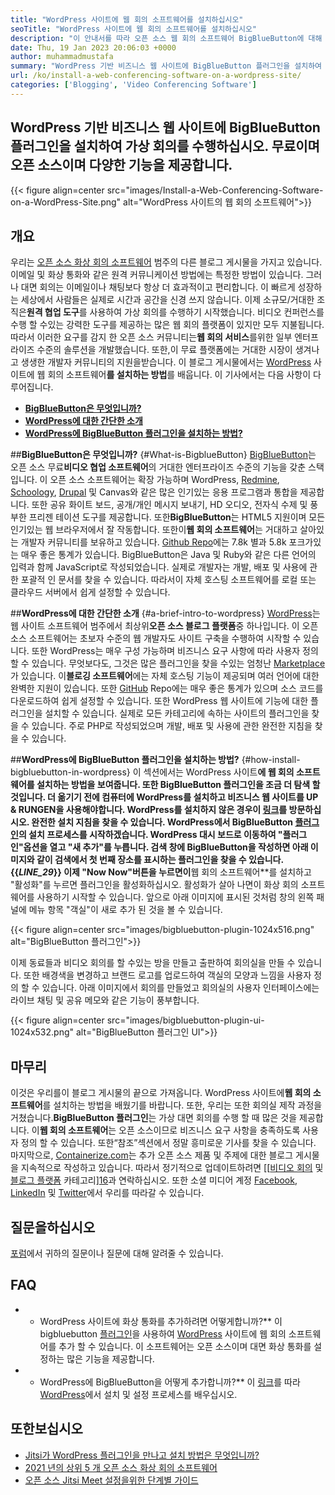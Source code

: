 ```yaml
---
title: "WordPress 사이트에 웹 회의 소프트웨어를 설치하십시오" 
seoTitle: "WordPress 사이트에 웹 회의 소프트웨어를 설치하십시오" 
description: "이 안내서를 따라 오픈 소스 웹 회의 소프트웨어 BigBlueButton에 대해 알아보십시오. WordPress에 BigBlueButton 플러그인을 설치하는 방법을 살펴 보겠습니다." 
date: Thu, 19 Jan 2023 20:06:03 +0000
author: muhammadmustafa
summary: "WordPress 기반 비즈니스 웹 사이트에 BigBlueButton 플러그인을 설치하여 가상 회의를 수행하십시오. 무료이며 오픈 소스이며 다양한 기능을 제공합니다." 
url: /ko/install-a-web-conferencing-software-on-a-wordpress-site/
categories: ['Blogging', 'Video Conferencing Software']
---
```


## WordPress 기반 비즈니스 웹 사이트에 BigBlueButton 플러그인을 설치하여 가상 회의를 수행하십시오. 무료이며 오픈 소스이며 다양한 기능을 제공합니다.

{{< figure align=center src="images/Install-a-Web-Conferencing-Software-on-a-WordPress-Site.png" alt="WordPress 사이트의 웹 회의 소프트웨어">}}


## 개요
우리는 [오픈 소스 화상 회의 소프트웨어][1] 범주의 다른 블로그 게시물을 가지고 있습니다. 이메일 및 화상 통화와 같은 원격 커뮤니케이션 방법에는 특정한 방법이 있습니다. 그러나 대면 회의는 이메일이나 채팅보다 항상 더 효과적이고 편리합니다. 이 빠르게 성장하는 세상에서 사람들은 실제로 시간과 공간을 신경 쓰지 않습니다. 이제 소규모/거대한 조직은**원격 협업 도구**를 사용하여 가상 회의를 수행하기 시작했습니다. 비디오 컨퍼런스를 수행 할 수있는 강력한 도구를 제공하는 많은 웹 회의 플랫폼이 있지만 모두 지불됩니다. 따라서 이러한 요구를 감지 한 오픈 소스 커뮤니티는**웹 회의 서비스**를위한 일부 엔터프라이즈 수준의 솔루션을 개발했습니다. 또한,이 무료 플랫폼에는 거대한 시장이 생겨나 고 생생한 개발자 커뮤니티의 지원을받습니다. 이 블로그 게시물에서는 [WordPress][2] 사이트에 웹 회의 소프트웨어**를 설치하는 방법**를 배웁니다.
이 기사에서는 다음 사항이 다루어집니다.
* [**BigBlueButton은 무엇입니까?**][3]
* [**WordPress에 대한 간단한 소개**][4]
* **[WordPress에 BigBlueButton 플러그인을 설치하는 방법?][5]**

##**BigBlueButton은 무엇입니까?** {#What-is-BigblueButton}
[BigBlueButton][6]는 오픈 소스 무료**비디오 협업 소프트웨어**의 거대한 엔터프라이즈 수준의 기능을 갖춘 스택입니다. 이 오픈 소스 소프트웨어는 확장 가능하며 WordPress, [Redmine][7], [Schoology][8], [Drupal][9] 및 Canvas와 같은 많은 인기있는 응용 프로그램과 통합을 제공합니다. 또한 공유 화이트 보드, 공개/개인 메시지 보내기, HD 오디오, 전자식 수제 및 풍부한 프리젠 테이션 도구를 제공합니다. 또한**BigBlueButton**는 HTML5 지원이며 모든 인기있는 웹 브라우저에서 잘 작동합니다.
또한이**웹 회의 소프트웨어**는 거대하고 살아있는 개발자 커뮤니티를 보유하고 있습니다. [Github Repo][10]에는 7.8k 별과 5.8k 포크가있는 매우 좋은 통계가 있습니다. BigBlueButton은 Java 및 Ruby와 같은 다른 언어의 입력과 함께 JavaScript로 작성되었습니다. 실제로 개발자는 개발, 배포 및 사용에 관한 포괄적 인 문서를 찾을 수 있습니다. 따라서이 자체 호스팅 소프트웨어를 로컬 또는 클라우드 서버에서 쉽게 설정할 수 있습니다.

##**WordPress에 대한 간단한 소개** {#a-brief-intro-to-wordpress}
[WordPress][2]는 웹 사이트 소프트웨어 범주에서 최상위**오픈 소스 블로그 플랫폼**중 하나입니다. 이 오픈 소스 소프트웨어는 초보자 수준의 웹 개발자도 사이트 구축을 수행하여 시작할 수 있습니다. 또한 WordPress는 매우 구성 가능하며 비즈니스 요구 사항에 따라 사용자 정의 할 수 있습니다. 무엇보다도, 그것은 많은 플러그인을 찾을 수있는 엄청난 [Marketplace][11]가 있습니다.
이**블로깅 소프트웨어**에는 자체 호스팅 기능이 제공되며 여러 언어에 대한 완벽한 지원이 있습니다. 또한 [GitHub][12] Repo에는 매우 좋은 통계가 있으며 소스 코드를 다운로드하여 쉽게 설정할 수 있습니다. 또한 WordPress 웹 사이트에 기능에 대한 플러그인을 설치할 수 있습니다. 실제로 모든 카테고리에 속하는 사이트의 플러그인을 찾을 수 있습니다. 주로 PHP로 작성되었으며 개발, 배포 및 사용에 관한 완전한 지침을 찾을 수 있습니다.

##**WordPress에 BigBlueButton 플러그인을 설치하는 방법?** {#how-install-bigbluebutton-in-wordpress}
이 섹션에서는 WordPress 사이트**에 웹 회의 소프트웨어를 설치하는 방법을 보여줍니다. 또한 BigBlueButton 플러그인을 조금 더 탐색 할 것입니다. 더 옮기기 전에 컴퓨터에 WordPress를 설치하고 비즈니스 웹 사이트를 UP & RUNGEN을 사용해야합니다.
WordPress를 설치하지 않은 경우이 [링크][2]를 방문하십시오. 완전한 설치 지침을 찾을 수 있습니다.
WordPress에서 BigBlueButton [플러그인][13]의 설치 프로세스를 시작하겠습니다.
WordPress 대시 보드로 이동하여 "플러그인"옵션을 열고 "새 추가"를 누릅니다. 검색 창에 BigBlueButton을 작성하면 아래 이미지와 같이 검색에서 첫 번째 장소를 표시하는 플러그인을 찾을 수 있습니다.
{{_LINE_29_}}
이제 "Now Now"버튼을 누르면이**웹 회의 소프트웨어**를 설치하고 "활성화"를 누르면 플러그인을 활성화하십시오. 활성화가 살아 나면이 화상 회의 소프트웨어를 사용하기 시작할 수 있습니다. 앞으로 아래 이미지에 표시된 것처럼 창의 왼쪽 패널에 메뉴 항목 "객실"이 새로 추가 된 것을 볼 수 있습니다.

{{< figure align=center src="images/bigbluebutton-plugin-1024x516.png" alt="BigBlueButton 플러그인">}}

이제 동료들과 비디오 회의를 할 수있는 방을 만들고 출판하여 회의실을 만들 수 있습니다. 또한 배경색을 변경하고 브랜드 로고를 업로드하여 객실의 모양과 느낌을 사용자 정의 할 수 있습니다. 아래 이미지에서 회의를 만들었고 회의실의 사용자 인터페이스에는 라이브 채팅 및 공유 메모와 같은 기능이 풍부합니다.

{{< figure align=center src="images/bigbluebutton-plugin-ui-1024x532.png" alt="BigBlueButton 플러그인 UI">}}


## 마무리
이것은 우리를이 블로그 게시물의 끝으로 가져옵니다. WordPress 사이트에**웹 회의 소프트웨어**를 설치하는 방법을 배웠기를 바랍니다. 또한, 우리는 또한 회의실 제작 과정을 거쳤습니다.**BigBlueButton 플러그인**는 가상 대면 회의를 수행 할 때 많은 것을 제공합니다. 이**웹 회의 소프트웨어**는 오픈 소스이므로 비즈니스 요구 사항을 충족하도록 사용자 정의 할 수 있습니다. 또한“참조”섹션에서 정말 흥미로운 기사를 찾을 수 있습니다.
마지막으로, [Containerize.com][14]는 추가 오픈 소스 제품 및 주제에 대한 블로그 게시물을 지속적으로 작성하고 있습니다. 따라서 정기적으로 업데이트하려면 [[[비디오 회의][1] 및 [블로그 플랫폼][15] 카테고리][16]과 연락하십시오. 또한 소셜 미디어 계정 [Facebook][17], [LinkedIn][18] 및 [Twitter][19]에서 우리를 따라갈 수 있습니다.

## 질문을하십시오
[포럼][20]에서 귀하의 질문이나 질문에 대해 알려줄 수 있습니다.

## FAQ
* * WordPress 사이트에 화상 통화를 추가하려면 어떻게합니까?**
이 bigbluebutton [플러그인][13]을 사용하여 [WordPress][2] 사이트에 웹 회의 소프트웨어를 추가 할 수 있습니다. 이 소프트웨어는 오픈 소스이며 대면 화상 통화를 설정하는 많은 기능을 제공합니다.
* * WordPress에 BigBlueButton을 어떻게 추가합니까?**
이 [링크][5]를 따라 [WordPress][2]에서 설치 및 설정 프로세스를 배우십시오.

## 또한보십시오
  * [Jitsi가 WordPress 플러그인을 만나고 설치 방법은 무엇입니까?][21]
  * [2021 년의 상위 5 개 오픈 소스 화상 회의 소프트웨어][22]
  * [오픈 소스 Jitsi Meet 설정을위한 단계별 가이드][23]

  
[1]: https://products.containerize.com/video-conferencing/
[2]: https://products.containerize.com/blogging/wordpress/
[3]: #What-is-BigBlueButton
[4]: #A-brief-intro-to-WordPress
[5]: #How-to-install-BigBlueButton-plugin-in-WordPress
[6]: https://products.containerize.com/video-conferencing/bigbluebutton/
[7]: https://products.containerize.com/project-management/redmine/
[8]: https://app.schoology.com/login
[9]: https://products.containerize.com/content-management/drupal/
[10]: https://github.com/bigbluebutton/bigbluebutton
[11]: https://wordpress.org/plugins/
[12]: https://github.com/WordPress/WordPress
[13]: https://wordpress.org/plugins/video-conferencing-with-bbb/
[14]: https://www.containerize.com/
[15]: https://products.containerize.com/blogging/
[16]: https://products.containerize.com/social-network-platforms/
[17]: https://web.facebook.com/containerize
[18]: https://www.linkedin.com/company/containerize/
[19]: https://twitter.com/containerize_co
[20]: https://forum.containerize.com/
[21]: https://blog.containerize.com/blogging/what-is-jitsi-meet-wordpress-plugin-and-how-to-install-it/
[22]: https://blog.containerize.com/video-conferencing-software/top-5-open-source-video-conferencing-software-of-2021/
[23]: https://blog.containerize.com/video-conferencing-software/how-to-set-up-open-source-jitsi-meet/

